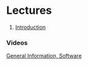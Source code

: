 # Lectures

1. [Introduction](https://docs.google.com/presentation/d/179SO5gDbgxoJRjYQr2A4NKuFog5UNI3JNlH4PAx8fVM)

### Videos

[General Information, Software](https://docs.google.com/presentation/d/1u1ZLWSKE-75ZeTAj81cVIwaXxOHLvUXLb6RBLw0nUb4)

